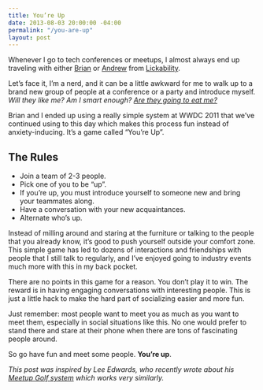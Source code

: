 ```yaml
---
title: You’re Up
date: 2013-08-03 20:00:00 -04:00
permalink: "/you-are-up"
layout: post
---
```


Whenever I go to tech conferences or meetups, I almost always end up traveling with either [Brian](http://briancapps.org) or [Andrew](http://twitter.com/twig777) from [Lickability](http://lickability.com).

Let’s face it, I’m a nerd, and it can be a little awkward for me to walk up to a brand new group of people at a conference or a party and introduce myself. *Will they like me? Am I smart enough? [Are they going to eat me?](https://vimeo.com/21730173)*

Brian and I ended up using a really simple system at WWDC 2011 that we’ve continued using to this day which makes this process fun instead of anxiety-inducing. It’s a game called “You’re Up”.

<!-- more -->

## The Rules

* Join a team of 2-3 people.
* Pick one of you to be “up”.
* If you’re up, you must introduce yourself to someone new and bring your teammates along.
* Have a conversation with your new acquaintances.
* Alternate who’s up.

Instead of milling around and staring at the furniture or talking to the people that you already know, it’s good to push yourself outside your comfort zone. This simple game has led to dozens of interactions and friendships with people that I still talk to regularly, and I’ve enjoyed going to industry events much more with this in my back pocket.

There are no points in this game for a reason. You don’t play it to win. The reward is in having engaging conversations with interesting people. This is just a little hack to make the hard part of socializing easier and more fun.

Just remember: most people want to meet you as much as you want to meet them, especially in social situations like this. No one would prefer to stand there and stare at their phone when there are tons of fascinating people around.

So go have fun and meet some people. **You’re up**.

*This post was inspired by Lee Edwards, who recently wrote about his [Meetup Golf system](http://blog.ledwards.com/blog/2013/07/28/meetup-golf/) which works very similarly.*